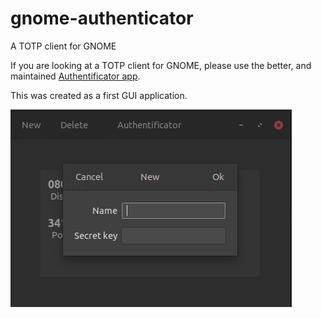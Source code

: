 # gnome-authenticator
A TOTP client for GNOME

If you are looking at a TOTP client for GNOME, please use the better, and maintained [Authentificator app](https://gitlab.gnome.org/World/Authenticator "GNOME Authentificator").

This was created as a first GUI application.

![screenshot](https://github.com/lavendthomas/gnome-authenticator/blob/master/screenshot.png)
